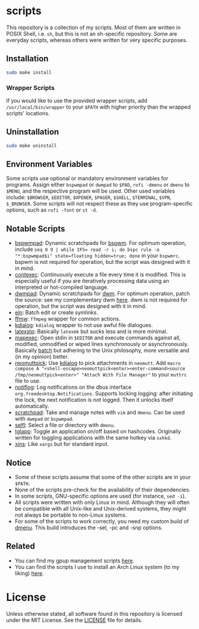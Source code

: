 # scripts
This repository is a collection of my scripts. Most of them are written in POSIX Shell, i.e. `sh`, but this is not an sh-specific repository. Some are everyday scripts, whereas others were written for very specific purposes.

## Installation

```sh
sudo make install
```

### Wrapper Scripts
If you would like to use the provided wrapper scripts, add `/usr/local/bin/wrapper` to your `$PATH` with higher priority than the wrapped scripts' locations.

## Uninstallation

```sh
sudo make uninstall
```

## Environment Variables
Some scripts use optional or mandatory environment variables for programs. Assign either `bspwmpad` or `dwmpad` to `$PAD`, `rofi -dmenu` or `dmenu` to `$MENU`, and the respective program will be used. Other used variables include: `$BROWSER`, `$EDITOR`, `$OPENER`, `$PAGER`, `$SHELL`, `$TERMINAL`, `$VPN`, `$_BROWSER`. Some scripts will not respect these as they use program-specific options, such as `rofi -font` or `st -d`.

## Notable Scripts
- [bspwmpad](src/sh/bspwm/bspwmpad): Dynamic scratchpads for [bspwm](https://github.com/baskerville/bspwm). For optimum operation, include `seq 0 9 | while IFS= read -r i; do bspc rule -a "*:bspwmpad$i" state=floating hidden=true; done` in your `bspwmrc`. bspwm is not required for operation, but the script was designed with it in mind.
- [contexec](src/sh/daemon/contexec): Continuously execute a file every time it is modified. This is especially useful if you are iteratively processing data using an interpreted or hot-compiled language.
- [dwmpad](src/sh/dwm/dwmpad): Dynamic scratchpads for [dwm](https://dwm.suckless.org). For optimum operation, patch the source: see my complementary dwm [here](https://github.com/XPhyro/dwm-xphyro). dwm is not required for operation, but the script was designed with it in mind.
- [eln](src/sh/ishell/eln): Batch edit or create symlinks.
- [ffmw](src/sh/wrapper/ffmw): `ffmpeg` wrapper for common actions.
- [kdialog](src/sh/wrapper/kdialog): `kdialog` wrapper to not use awful file dialogues.
- [latexstp](src/sh/daemon/latexstp): Basically `latexmk` but sucks less and is more minimal.
- [mapexec](src/sh/util/mapexec): Open stdin in `$EDITOR` and execute commands against all, modified, unmodified or wiped lines synchronously or asynchronously. Basically [batch](https://github.com/alexherbo2/batch) but adhering to the Unix philosophy, more versatile and (in my opinion) better.
- [neomuttpick](src/sh/integration/neomuttpick): Use [kdialog](src/sh/wrapper/kdialog) to pick attachments in `neomutt`. Add `macro compose A "<shell-escape>neomuttpick<enter><enter-command>source /tmp/neomuttpick<enter>" "Attach With File Manager"` to your `muttrc` file to use.
- [notiflog](src/py/daemon/notiflog): Log notifications on the dbus interface `org.freedesktop.Notifications`. Supports locking logging: after initiating the lock, the next notification is not logged. Then it unlocks itself automatically.
- [scratchpad](src/sh/hotkey/scratchpad): Take and manage notes with `vim` and `dmenu`. Can be used with `dwmpad` or `bspwmpad`.
- [selfl](src/sh/util/selfl): Select a file or directory with `dmenu`.
- [tglapp](src/sh/hotkey/tglapp): Toggle an application on/off based on hashcodes. Originally written for toggling applications with the same hotkey via `sxhkd`.
- [xins](src/sh/util/xins): Like `xargs` but for standard input.

## Notice
- Some of these scripts assume that some of the other scripts are in your `$PATH`.
- None of the scripts pre-check for the availability of their dependencies.
- In some scripts, GNU-specific options are used (for instance, `sed -i`).
- All scripts were written with only Linux in mind. Although they will often be compatible with all Unix-like and Unix-derived systems, they might not always be portable to non-Linux systems.
- For some of the scripts to work correctly, you need my custom build of [dmenu](https://github.com/XPhyro/dmenu-xphyro). This build introduces the -sel, -pc and -snp options.

## Related
- You can find my gpup management scripts [here](https://github.com/XPhyro/gpupmanager).
- You can find the scripts I use to install an Arch Linux system (to my liking) [here](https://github.com/XPhyro/archinstall).

# License
Unless otherwise stated, all software found in this repository is licensed under the MIT License. See the [LICENSE](LICENSE) file for details.
